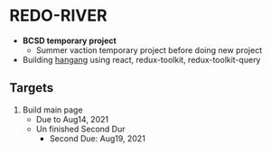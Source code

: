 # **REDO-RIVER**

- **BCSD temporary project**
  - Summer vaction temporary project before doing new project
- Building [hangang](https://hangang.in/) using react, redux-toolkit, redux-toolkit-query

## Targets

1. Build main page
   - Due to Aug14, 2021
   - Un finished Second Dur
     - Second Due: Aug19, 2021
